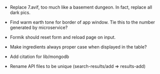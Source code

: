 - Replace 7.avif, too much like a basement dungeon.  In fact, replace all dark pics.

- Find warm earth tone for border of app window.  Tie this to the number generated by microservice?

- Formik should reset form and reload page on input.

- Make ingredients always proper case when displayed in the table?

- Add citation for lib/mongodb

- Rename API files to be unique (search-results/add => results-add)
